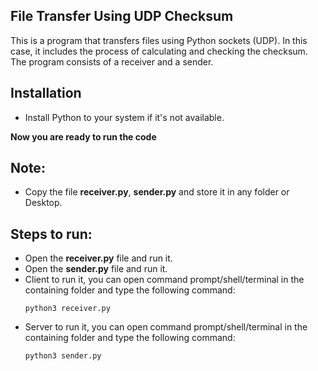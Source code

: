 ## File Transfer Using UDP Checksum

This is a program that transfers files using Python sockets (UDP).
In this case, it includes the process of calculating and checking the checksum.
The program consists of a receiver and a sender.

## Installation

- Install Python to your system if it's not available.

**Now you are ready to run the code**

## Note:

- Copy the file **receiver.py**, **sender.py** and store it in any folder or Desktop.

## Steps to run:

- Open the **receiver.py** file and run it.
- Open the **sender.py** file and run it.
- Client to run it, you can open command prompt/shell/terminal in the containing folder and type the following command:
    ```
    python3 receiver.py
    ```
- Server to run it, you can open command prompt/shell/terminal in the containing folder and type the following command:
    ```
    python3 sender.py
    ```